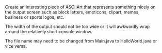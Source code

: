 Create an interesting piece of ASCIIArt that represents something nicely on the output screen such as block letters, emoticons, clipart, memes, business or sports logos, etc. 

The width of the output should not be too wide or it will awkwardly wrap around the relatively short console window.

The file name may need to be changed from Main.java to HelloWorld.java or vice versa. 
